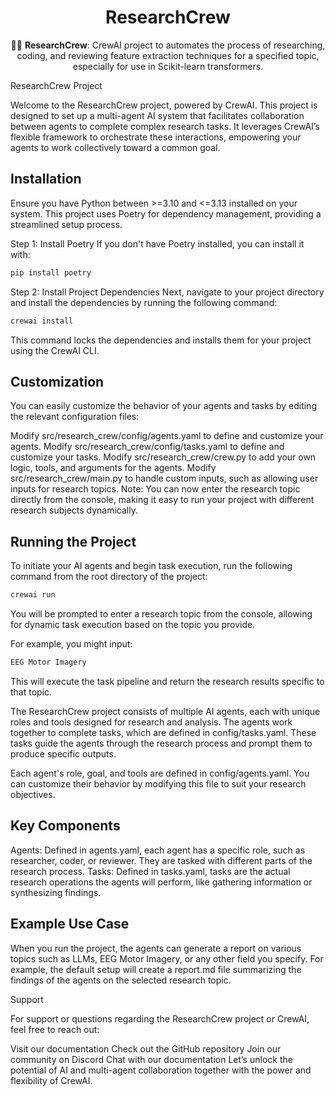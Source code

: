 <div align="center">

# **ResearchCrew**

🤖🧠 **ResearchCrew**: CrewAI project to automates the process of researching, coding, and reviewing feature extraction techniques for a specified topic, especially for use in Scikit-learn transformers.

</div>

ResearchCrew Project

Welcome to the ResearchCrew project, powered by CrewAI. This project is designed to set up a multi-agent AI system that facilitates collaboration between agents to complete complex research tasks. It leverages CrewAI’s flexible framework to orchestrate these interactions, empowering your agents to work collectively toward a common goal.

## Installation

Ensure you have Python between >=3.10 and <=3.13 installed on your system. This project uses Poetry for dependency management, providing a streamlined setup process.

Step 1: Install Poetry
If you don't have Poetry installed, you can install it with:


```bash
pip install poetry
```

Step 2: Install Project Dependencies
Next, navigate to your project directory and install the dependencies by running the following command:

```bash
crewai install

```
This command locks the dependencies and installs them for your project using the CrewAI CLI.

## Customization

You can easily customize the behavior of your agents and tasks by editing the relevant configuration files:

Modify src/research_crew/config/agents.yaml to define and customize your agents.
Modify src/research_crew/config/tasks.yaml to define and customize your tasks.
Modify src/research_crew/crew.py to add your own logic, tools, and arguments for the agents.
Modify src/research_crew/main.py to handle custom inputs, such as allowing user inputs for research topics.
Note: You can now enter the research topic directly from the console, making it easy to run your project with different research subjects dynamically.

## Running the Project

To initiate your AI agents and begin task execution, run the following command from the root directory of the project:

```bash
crewai run

```
You will be prompted to enter a research topic from the console, allowing for dynamic task execution based on the topic you provide.

For example, you might input:

```bash
EEG Motor Imagery

```

This will execute the task pipeline and return the research results specific to that topic.

The ResearchCrew project consists of multiple AI agents, each with unique roles and tools designed for research and analysis. The agents work together to complete tasks, which are defined in config/tasks.yaml. These tasks guide the agents through the research process and prompt them to produce specific outputs.

Each agent's role, goal, and tools are defined in config/agents.yaml. You can customize their behavior by modifying this file to suit your research objectives.

## Key Components

Agents: Defined in agents.yaml, each agent has a specific role, such as researcher, coder, or reviewer. They are tasked with different parts of the research process.
Tasks: Defined in tasks.yaml, tasks are the actual research operations the agents will perform, like gathering information or synthesizing findings.

## Example Use Case

When you run the project, the agents can generate a report on various topics such as LLMs, EEG Motor Imagery, or any other field you specify. For example, the default setup will create a report.md file summarizing the findings of the agents on the selected research topic.

Support

For support or questions regarding the ResearchCrew project or CrewAI, feel free to reach out:

Visit our documentation
Check out the GitHub repository
Join our community on Discord
Chat with our documentation
Let’s unlock the potential of AI and multi-agent collaboration together with the power and flexibility of CrewAI.